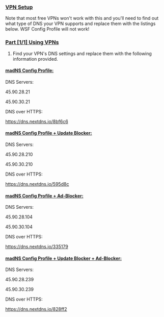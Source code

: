 ### [VPN Setup](accent://)

Note that most free VPNs won't work with this and you'll need to find out what type of DNS your VPN supports and replace them with the listings below. WSF Config Profile will not work!

### [Part [1/1] Using VPNs](accent://)

1. Find your VPN's DNS settings and replace them with the following information provided.

#### [madNS Config Profile:](accent://)

DNS Servers:

45.90.28.21

45.90.30.21

DNS over HTTPS:

https://dns.nextdns.io/8bf6c6

#### [madNS Config Profile + Update Blocker:](accent://)

DNS Servers:

45.90.28.210

45.90.30.210

DNS over HTTPS:

https://dns.nextdns.io/595d8c

#### [madNS Config Profile + Ad-Blocker:](accent://)

DNS Servers:

45.90.28.104

45.90.30.104

DNS over HTTPS:

https://dns.nextdns.io/335179

#### [madNS Config Profile + Update Blocker + Ad-Blocker:](accent://)

DNS Servers:

45.90.28.239

45.90.30.239

DNS over HTTPS:

https://dns.nextdns.io/828ff2
